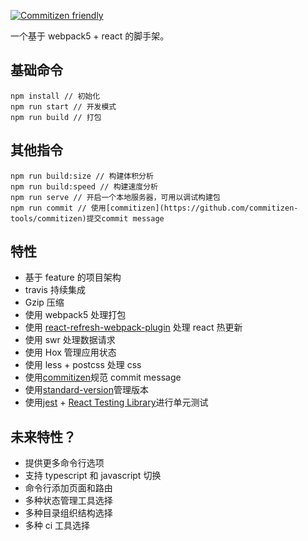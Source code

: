[![Commitizen friendly](https://img.shields.io/badge/commitizen-friendly-brightgreen.svg)](http://commitizen.github.io/cz-cli/)

一个基于 webpack5 + react 的脚手架。

## 基础命令

```
npm install // 初始化
npm run start // 开发模式
npm run build // 打包
```

## 其他指令

```
npm run build:size // 构建体积分析
npm run build:speed // 构建速度分析
npm run serve // 开启一个本地服务器，可用以调试构建包
npm run commit // 使用[commitizen](https://github.com/commitizen-tools/commitizen)提交commit message
```

## 特性

- 基于 feature 的项目架构
- travis 持续集成
- Gzip 压缩
- 使用 webpack5 处理打包
- 使用 [react-refresh-webpack-plugin](https://github.com/pmmmwh/react-refresh-webpack-plugin) 处理 react 热更新
- 使用 swr 处理数据请求
- 使用 Hox 管理应用状态
- 使用 less + postcss 处理 css
- 使用[commitizen](https://github.com/commitizen-tools/commitizen)规范 commit message
- 使用[standard-version](https://github.com/conventional-changelog/standard-version)管理版本
- 使用[jest](https://jestjs.io/) + [React Testing Library](https://testing-library.com/docs/react-testing-library/intro/)进行单元测试

## 未来特性？

- 提供更多命令行选项
- 支持 typescript 和 javascript 切换
- 命令行添加页面和路由
- 多种状态管理工具选择
- 多种目录组织结构选择
- 多种 ci 工具选择
